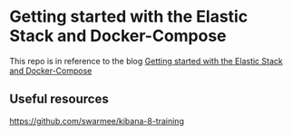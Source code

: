 # Getting started with the Elastic Stack and Docker-Compose

This repo is in reference to the blog [Getting started with the Elastic Stack and Docker-Compose](https://www.elastic.co/blog/getting-started-with-the-elastic-stack-and-docker-compose)

## Useful resources
https://github.com/swarmee/kibana-8-training


